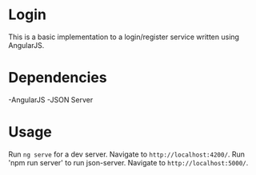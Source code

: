 # Login

This is a basic implementation to a login/register service written using AngularJS.

# Dependencies

-AngularJS
-JSON Server

# Usage

Run `ng serve` for a dev server. Navigate to `http://localhost:4200/`. 
Run 'npm run server' to run json-server. Navigate to `http://localhost:5000/`.